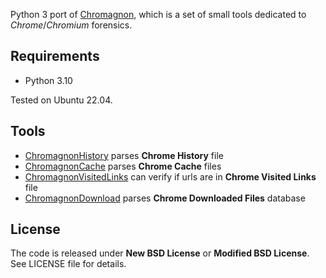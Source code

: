 Python 3 port of [Chromagnon](https://github.com/JRBANCEL/Chromagnon), which
is a set of small tools dedicated to _Chrome_/_Chromium_ forensics.

## Requirements

* Python 3.10

Tested on Ubuntu 22.04.

## Tools
* [ChromagnonHistory](https://github.com/JRBANCEL/Chromagnon/wiki/ChromagnonHistory-=-chromagnonHistory.py) parses **Chrome History** file
* [ChromagnonCache](https://github.com/JRBANCEL/Chromagnon/wiki/ChromagnonCache-=-chromagnonCache.py) parses **Chrome Cache** files
* [ChromagnonVisitedLinks](https://github.com/JRBANCEL/Chromagnon/wiki/ChromagnonVisitedLinks-=-chromagnonVisitedLinks.py) can verify if urls are in **Chrome Visited Links** file
* [ChromagnonDownload](https://github.com/JRBANCEL/Chromagnon/wiki/ChromagnonDownload-=-chromagnonDownload.py) parses **Chrome Downloaded Files** database

## License
The code is released under **New BSD License** or **Modified BSD License**. See LICENSE file for details.
